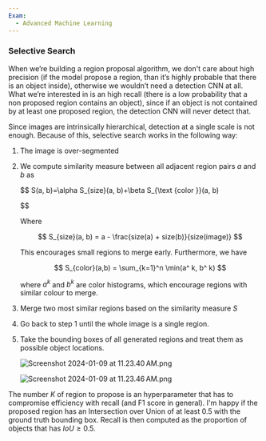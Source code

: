 ```yaml
---
Exam:
  - Advanced Machine Learning
---
```

### Selective Search

When we’re building a region proposal algorithm, we don't care about high precision (if the model propose a region, than it’s highly probable that there is an object inside), otherwise we wouldn’t need a detection CNN at all. What we’re interested in is an high recall (there is a low probability that a non proposed region contains an object), since if an object is not contained by at least one proposed region, the detection CNN will never detect that.

Since images are intrinsically hierarchical, detection at a single scale is not enough. Because of this, selective search works in the following way:

1. The image is over-segmented
2. We compute similarity measure between all adjacent region pairs $a$ and $b$ as 
    
    $$
    S(a, b)=\alpha S_{size}(a, b)+\beta S_{\text {color }}(a, b)
    
    $$
    
    Where 
    
    $$
    S_{size}(a, b) = a - \frac{size(a) + size(b)}{size(image)}
    $$
    
    This encourages small regions to merge early. Furthermore, we have
    
    $$
    S_{color}(a,b) = \sum_{k=1}^n \min(a^ k, b^ k)
    $$
    
    where $a^ k$ and $b^ k$ are color histograms, which encourage regions with similar colour to merge.
    
3. Merge two most similar regions based on the similarity measure $S$
4. Go back to step 1 until the whole image is a single region.
5. Take the bounding boxes of all generated regions and treat them as possible object locations.
    
    ![Screenshot 2024-01-09 at 11.23.40 AM.png](Screenshot_2024-01-09_at_11.23.40_AM.png)
    
    ![Screenshot 2024-01-09 at 11.23.46 AM.png](Screenshot_2024-01-09_at_11.23.46_AM.png)
    

The number $K$ of region to propose is an hyperparameter that has to compromise efficiency with recall (and F1 score in general). I'm happy if the proposed region has an Intersection over Union of at least 0.5 with the ground truth bounding box. Recall is then computed as the proportion of objects that has $IoU \ge 0.5$.